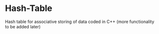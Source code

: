 # Hash-Table
Hash table for associative storing of data coded in C++ (more functionality to be added later)
